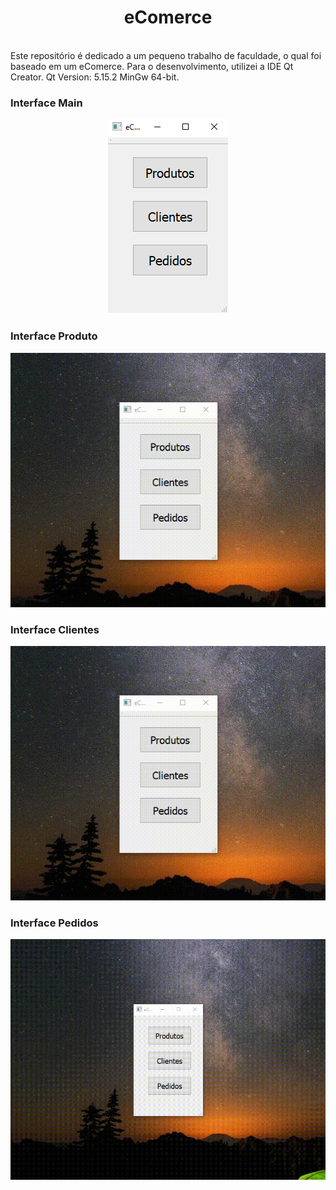 <h1 align="center">eComerce</h1><br>
Este repositório é dedicado a um pequeno trabalho de faculdade, o qual foi baseado em um eComerce. Para o desenvolvimento, utilizei a IDE Qt Creator.
Qt Version: 5.15.2 MinGw 64-bit.

<div align="center">
  <h3 align="left">Interface Main</h3>
  <img src="/imagens/interfaceMain.png"/><br>
  <h3 align="left">Interface Produto</h3>
  <img src="/imagens/interfaceProduto.gif"/><br>
  <h3 align="left">Interface Clientes</h3>
  <img src="/imagens/interfaceClientes.gif"/><br>
  <h3 align="left">Interface Pedidos</h3>
  <img src="/imagens/interfacePedidos.gif"/><br>                                          
</div>
